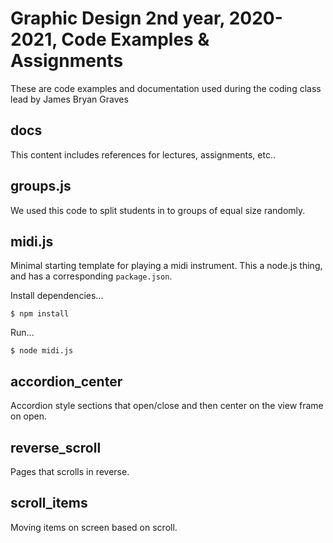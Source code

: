 # Graphic Design 2nd year, 2020-2021, Code Examples & Assignments

These are code examples and documentation used during the coding class lead by James Bryan Graves

## docs

This content includes references for lectures, assignments, etc..

## groups.js

We used this code to split students in to groups of equal size randomly.

## midi.js

Minimal starting template for playing a midi instrument.  This a node.js thing, and has a corresponding `package.json`.

Install dependencies...

    $ npm install

Run...

    $ node midi.js

## accordion\_center

Accordion style sections that open/close and then center on the view frame on open.

## reverse\_scroll

Pages that scrolls in reverse.

## scroll\_items

Moving items on screen based on scroll.

